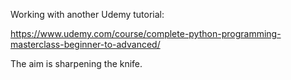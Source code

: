 Working with another Udemy tutorial:

https://www.udemy.com/course/complete-python-programming-masterclass-beginner-to-advanced/

The aim is sharpening the knife.
